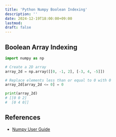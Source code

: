 ```yaml
---
title: 'Python Numpy Boolean Indexing'
description: ''
date: 2024-12-19T18:00:00+09:00
lastmod: 
draft: false
---
```


## Boolean Array Indexing

```python
import numpy as np

# Create a 2D array
array_2d = np.array([[0, -1, 2], [-3, 4, -5]])

# Replace elements less than or equal to 0 with 0
array_2d[array_2d <= 0] = 0

print(array_2d)
# [[0 0 2]
#  [0 4 0]]
```

## References

- [Numpy User Guide](https://numpy.org/doc/stable/user/basics.indexing.html)
